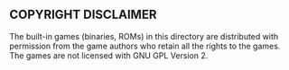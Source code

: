 
COPYRIGHT DISCLAIMER
--------------------

The built-in games (binaries, ROMs) in this directory are distributed with
permission from the game authors who retain all the rights to the games.
The games are not licensed with GNU GPL Version 2.

